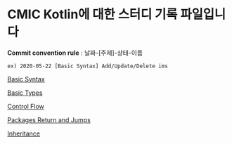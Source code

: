 CMIC Kotlin에 대한 스터디 기록 파일입니다
=======================================

**Commit convention rule** : 날짜-[주제]-상태-이름
```
ex) 2020-05-22 [Basic Syntax] Add/Update/Delete ims
```

[Basic Syntax](https://github.com/graduationProjectCMIC/kotlinStudy/blob/master/%EB%AA%A8%EC%9D%8C/Basic_syntax.md)

[Basic Types](https://github.com/graduationProjectCMIC/kotlinStudy/blob/master/%EB%AA%A8%EC%9D%8C/basic_code.md)

[Control Flow](https://github.com/graduationProjectCMIC/kotlinStudy/blob/master/%EB%AA%A8%EC%9D%8C/control_flow.md)

[Packages Return and Jumps](https://github.com/graduationProjectCMIC/kotlinStudy/blob/master/%EB%AA%A8%EC%9D%8C/Packages_Return_and_Jumps.md)

[Inheritance](https://github.com/graduationProjectCMIC/kotlinStudy/commit/3a062bdf84558faff947d82f8b154101dc8c2ee3)